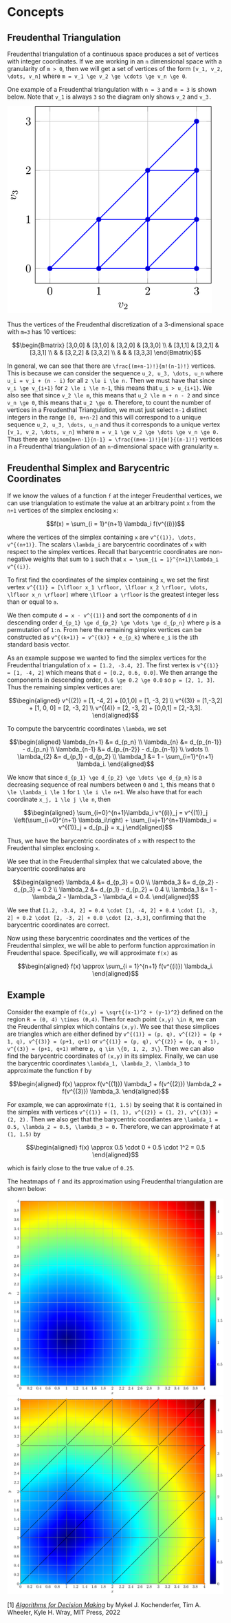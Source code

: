 # Concepts

## Freudenthal Triangulation

Freudenthal triangulation of a continuous space produces a set of vertices with integer coordinates. If we are working in an ``n`` dimensional space with a granularity of ``m > 0``, then we will get a set of vertices of the form ``[v_1, v_2, \dots, v_n]`` where ``m = v_1 \ge v_2 \ge \cdots \ge v_n \ge 0``.

One example of a Freudenthal triangulation with `n = 3` and `m = 3` is shown below. Note that ``v_1`` is always `3` so the diagram only shows ``v_2`` and ``v_3.``

![triangulation](figures/triangulation.svg)

Thus the vertices of the Freudenthal discretization of a 3-dimensional space with ``m=3`` has 10 vertices:
```math
\begin{Bmatrix} [3,0,0] & [3,1,0] & [3,2,0] & [3,3,0] \\  & [3,1,1] & [3,2,1] & [3,3,1] \\ & & [3,2,2] & [3,3,2] \\ & & & [3,3,3] \end{Bmatrix}
```
In general, we can see that there are ``\frac{(m+n-1)!}{m!(n-1)!}`` vertices. This is because we can consider the sequence ``u_2, u_3, \dots, u_n`` where ``u_i = v_i + (n - i)`` for all ``2 \le i \le n.`` Then we must have that since ``v_i \ge v_{i+1}`` for ``2 \le i \le n-1``, this means that ``u_i > u_{i+1}``. We also see that since ``v_2 \le m``, this means that ``u_2 \le m + n - 2`` and since ``v_n \ge 0``, this means that ``u_2 \ge 0``. Therefore, to count the number of vertices in a Freudenthal Triangulation, we must just select ``n-1`` distinct integers in the range ``[0, m+n-2]`` and this will correspond to a unique sequence ``u_2, u_3, \dots, u_n`` and thus it corresponds to a unique vertex ``[v_1, v_2, \dots, v_n]`` where ``m = v_1 \ge v_2 \ge \dots \ge v_n \ge 0.`` Thus there are ``\binom{m+n-1}{n-1} = \frac{(m+n-1)!}{m!}{(n-1)!}`` vertices in a Freudenthal triangulation of an ``n``-dimensional space with granularity ``m``.

## Freudenthal Simplex and Barycentric Coordinates

If we know the values of a function ``f`` at the integer Freudenthal vertices, we can use triangulation to estimate the value at an arbitrary point ``x`` from the ``n+1`` vertices of the simplex enclosing ``x``:
```math
f(x) = \sum_{i = 1}^{n+1} \lambda_i f(v^{(i)})
```
where the vertices of the simplex containing ``x`` are ``v^{(1)}, \dots, v^{(n+1)}``. The scalars ``\lambda_i`` are barycentric coordinates of ``x`` with respect to the simplex vertices. Recall that barycentric coordinates are non-negative weights that sum to ``1`` such that ``x = \sum_{i = 1}^{n+1}\lambda_i v^{(i)}``.

To first find the coordinates of the simplex containing ``x``, we set the first vertex ``v^{(1)} = [\lfloor x_1 \rfloor, \lfloor x_2 \rfloor, \dots, \lfloor x_n \rfloor]`` where ``\lfloor a \rfloor`` is the greatest integer less than or equal to ``a``.

We then compute ``d = x - v^{(1)}`` and sort the components of ``d`` in descending order ``d_{p_1} \ge d_{p_2} \ge \dots \ge d_{p_n}`` where ``p`` is a permutation of `1:n`. From here the remaining simplex vertices can be constructed as ``v^{(k+1)} = v^{(k)} + e_{p_k}`` where ``e_i`` is the ``i``th standard basis vector.

As an example suppose we wanted to find the simplex vertices for the Freudenthal triangulation of ``x = [1.2, -3.4, 2]``. The first vertex is ``v^{(1)} = [1, -4, 2]`` which means that ``d = [0.2, 0.6, 0.0]``. We then arrange the components in descending order, ``0.6 \ge 0.2 \ge 0.0`` so ``p = [2, 1, 3]``. Thus the remaining simplex vertices are:
```math
\begin{aligned}
v^{(2)} = [1, -4, 2] + [0,1,0] = [1, -3, 2] \\
v^{(3)} = [1,-3,2] + [1, 0, 0] = [2, -3, 2] \\
v^{(4)} = [2, -3, 2] + [0,0,1] = [2,-3,3].
\end{aligned}
```
To compute the barycentric coordinates ``\lambda``, we set
```math
\begin{aligned}
\lambda_{n+1} &= d_{p_n} \\
\lambda_{n} &= d_{p_{n-1}} - d_{p_n} \\
\lambda_{n-1} &= d_{p_{n-2}} - d_{p_{n-1}} \\
\vdots \\
\lambda_{2} &= d_{p_1} - d_{p_2} \\
\lambda_1 &= 1 - \sum_{i=1}^{n+1} \lambda_i.
\end{aligned}
```
We know that since ``d_{p_1} \ge d_{p_2} \ge \dots \ge d_{p_n}`` is a decreasing sequence of real numbers between ``0`` and ``1``, this means that ``0 \le \lambda_i \le 1`` for ``1 \le i \le n+1``. We also have that for each coordinate ``x_j, 1 \le j \le n``, then
```math
\begin{aligned}
\sum_{i=0}^{n+1}\lambda_i v^{(i)}_j = v^{(1)}_j \left(\sum_{i=0}^{n+1} \lambda_i\right) + \sum_{i=j+1}^{n+1}\lambda_i = v^{(1)}_j + d_{p_j} = x_j
\end{aligned}
```
Thus, we have the barycentric coordinates of ``x`` with respect to the Freudenthal simplex enclosing ``x``.

We see that in the Freudenthal simplex that we calculated above, the barycentric coordinates are
```math
\begin{aligned}
\lambda_4 &= d_{p_3} = 0.0 \\
\lambda_3 &= d_{p_2} - d_{p_3} = 0.2 \\
\lambda_2 &= d_{p_1} - d_{p_2} = 0.4 \\
\lambda_1 &= 1 - \lambda_2 - \lambda_3 - \lambda_4 = 0.4.
\end{aligned}
```
We see that ``[1.2, -3.4, 2] = 0.4 \cdot [1, -4, 2] + 0.4 \cdot [1, -3, 2] + 0.2 \cdot [2, -3, 2] + 0.0 \cdot [2,-3,3]``, confirming that the barycentric coordinates are correct.

Now using these barycentric coordinates and the vertices of the Freudenthal simplex, we will be able to perform function approximation in Freudenthal space. Specifically, we will approximate ``f(x)`` as
```math
\begin{aligned}
f(x) \approx \sum_{i = 1}^{n+1} f(v^{(i)}) \lambda_i.
\end{aligned}
```

## Example

Consider the example of ``f(x,y) = \sqrt{(x-1)^2 + (y-1)^2}`` defined on the region ``R = (0, 4) \times (0,4)``. Then for each point ``(x,y) \in R``, we can the Freudenthal simplex which contains ``(x,y)``. We see that these simplices are triangles which are either defined by ``v^{(1)} = (p, q), v^{(2)} = (p + 1, q), v^{(3)} = (p+1, q+1)`` or ``v^{(1)} = (p, q), v^{(2)} = (p, q + 1), v^{(3)} = (p+1, q+1)`` where ``p, q \in \{0, 1, 2, 3\}``. Then we can also find the barycentric coordinates of ``(x,y)`` in its simplex. Finally, we can use the barycentric coordinates ``\lambda_1, \lambda_2, \lambda_3`` to approximate the function ``f`` by
```math
\begin{aligned}
f(x) \approx f(v^{(1)}) \lambda_1 + f(v^{(2)}) \lambda_2 + f(v^{(3)}) \lambda_3.
\end{aligned}
```
For example, we can approximate ``f(1, 1.5)`` by seeing that it is contained in the simplex with vertices ``v^{(1)} = (1, 1), v^{(2)} = (1, 2), v^{(3)} = (2, 2).`` Then we also get that the barycentric coordiantes are ``\lambda_1 = 0.5, \lambda_2 = 0.5, \lambda_3 = 0.`` Therefore, we can approximate ``f`` at ``(1, 1.5)`` by
```math
\begin{aligned}
f(x) \approx 0.5 \cdot 0 + 0.5 \cdot 1^2 = 0.5
\end{aligned}
```
 which is fairly close to the true value of ``0.25``.

The heatmaps of ``f`` and its approximation using Freudenthal triangulation are shown below:

![True Function Values](figures/function_true.svg)
![Approximate Function Values](figures/function_approx.svg)


\[1\] [*Algorithms for Decision Making*](https://algorithmsbook.com/) by
Mykel J. Kochenderfer, Tim A. Wheeler, Kyle H. Wray, MIT Press, 2022
